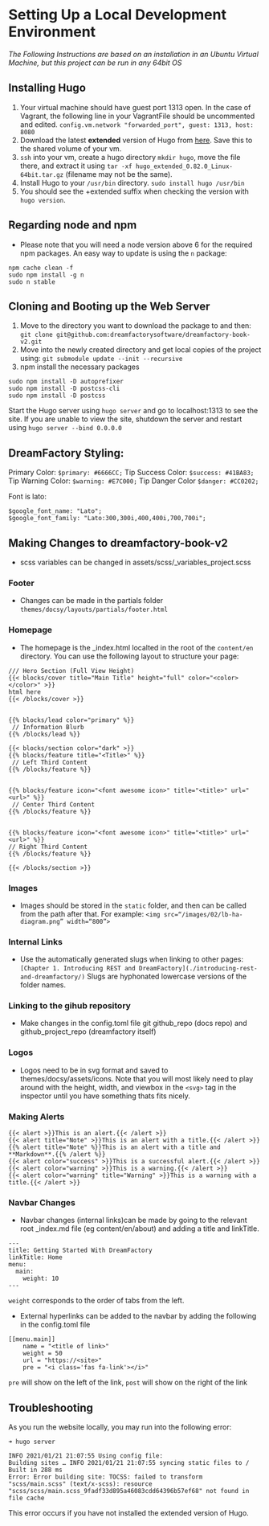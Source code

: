 # Setting Up a Local Development Environment

_The Following Instructions are based on an installation in an Ubuntu Virtual Machine, but this project can be run in any 64bit OS_

## Installing Hugo

1. Your virtual machine should have guest port 1313 open. In the case of Vagrant, the following line in your VagrantFile should be uncommented and edited.
`config.vm.network "forwarded_port", guest: 1313, host: 8080`
2. Download the latest **extended** version of Hugo from [here](https://github.com/gohugoio/hugo/releases). Save this to the shared volume of your vm.
3. `ssh` into your vm, create a hugo directory `mkdir hugo`, move the file there, and extract it using `tar -xf hugo_extended_0.82.0_Linux-64bit.tar.gz` (filename may not be the same).
4. Install Hugo to your `/usr/bin` directory. `sudo install hugo /usr/bin`
5. You should see the +extended suffix when checking the version with `hugo version`.

## Regarding node and npm

* Please note that you will need a node version above 6 for the required npm packages. An easy way to update is using the `n` package:
```
npm cache clean -f
sudo npm install -g n
sudo n stable
```

## Cloning and Booting up the Web Server

1. Move to the directory you want to download the package to and then:
`git clone git@github.com:dreamfactorysoftware/dreamfactory-book-v2.git`
2. Move into the newly created directory and get local copies of the project using:
`git submodule update --init --recursive`
3. npm install the necessary packages
```
sudo npm install -D autoprefixer
sudo npm install -D postcss-cli
sudo npm install -D postcss
```

Start the Hugo server using `hugo server` and go to localhost:1313 to see the site. If you are unable to view the site, shutdown the server and restart using `hugo server --bind 0.0.0.0`

## DreamFactory Styling:

Primary Color: `$primary: #6666CC;`
Tip Success Color: `$success: #41BA83;`
Tip Warning Color: `$warning: #E7C000;`
Tip Danger Color `$danger: #CC0202;`

Font is lato:

```
$google_font_name: "Lato";
$google_font_family: "Lato:300,300i,400,400i,700,700i";
```

## Making Changes to dreamfactory-book-v2

* scss variables can be changed in assets/scss/_variables_project.scss

### Footer

* Changes can be made in the partials folder `themes/docsy/layouts/partials/footer.html`

### Homepage

* The homepage is the _index.html localted in the root of the `content/en` directory. You can use the following layout to structure your page:
```
/// Hero Section (Full View Height)
{{< blocks/cover title="Main Title" height="full" color="<color></color>" >}}
html here
{{< /blocks/cover >}}


{{% blocks/lead color="primary" %}}
 // Information Blurb
{{% /blocks/lead %}}

{{< blocks/section color="dark" >}}
{{% blocks/feature title="<Title>" %}}
 // Left Third Content
{{% /blocks/feature %}}


{{% blocks/feature icon="<font awesome icon>" title="<title>" url="<url>" %}}
 // Center Third Content
{{% /blocks/feature %}}


{{% blocks/feature icon="<font awesome icon>" title="<title>" url="<url>" %}}
// Right Third Content
{{% /blocks/feature %}}

{{< /blocks/section >}}
```

### Images

* Images should be stored in the `static` folder, and then can be called from the path after that. For example: `<img src=“/images/02/lb-ha-diagram.png” width=“800”>`

### Internal Links

* Use the automatically generated slugs when linking to other pages:
`[Chapter 1. Introducing REST and DreamFactory](./introducing-rest-and-dreamfactory/)`
Slugs are hyphonated lowercase versions of the folder names.

### Linking to the gihub repository

* Make changes in the config.toml file git github_repo (docs repo) and github_project_repo (dreamfactory itself)

### Logos

* Logos need to be in svg format and saved to themes/docsy/assets/icons.
Note that you will most likely need to play around with the height, width, and viewbox in the `<svg>` tag in the inspector until you have something thats fits nicely.

### Making Alerts
```
{{< alert >}}This is an alert.{{< /alert >}}
{{< alert title="Note" >}}This is an alert with a title.{{< /alert >}}
{{% alert title="Note" %}}This is an alert with a title and **Markdown**.{{% /alert %}}
{{< alert color="success" >}}This is a successful alert.{{< /alert >}}
{{< alert color="warning" >}}This is a warning.{{< /alert >}}
{{< alert color="warning" title="Warning" >}}This is a warning with a title.{{< /alert >}}
```

### Navbar Changes

* Navbar changes (internal links)can be made by going to the relevant root _index.md file (eg content/en/about) and adding a title and linkTitle.
```
---
title: Getting Started With DreamFactory
linkTitle: Home
menu:
  main:
    weight: 10
---
```
`weight` corresponds to the order of tabs from the left.
* External hyperlinks can be added to the navbar by adding the following in the config.toml file
```
[[menu.main]]
    name = "<title of link>"
    weight = 50 
    url = "https://<site>"
    pre = "<i class='fas fa-link'></i>"
```
`pre` will show on the left of the link, `post` will show on the right of the link

## Troubleshooting

As you run the website locally, you may run into the following error:

```
➜ hugo server

INFO 2021/01/21 21:07:55 Using config file: 
Building sites … INFO 2021/01/21 21:07:55 syncing static files to /
Built in 288 ms
Error: Error building site: TOCSS: failed to transform "scss/main.scss" (text/x-scss): resource "scss/scss/main.scss_9fadf33d895a46083cdd64396b57ef68" not found in file cache
```

This error occurs if you have not installed the extended version of Hugo.

